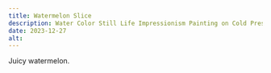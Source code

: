 ```yaml
---
title: Watermelon Slice
description: Water Color Still Life Impressionism Painting on Cold Press Wood Pulp Paper.
date: 2023-12-27
alt: 
---
```


Juicy watermelon.